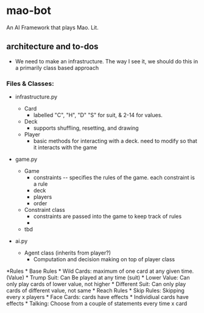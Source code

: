 # mao-bot
An AI Framework that plays Mao. Lit.

## architecture and to-dos
* We need to make an infrastructure. The way I see it, we should do this in a primarily class based approach

### Files & Classes:
* infrastructure.py
	* Card
		* labelled "C", "H", "D" "S" for suit, & 2-14 for values.
	* Deck 
		* supports shuffling, resetting, and drawing
	* Player
		* basic methods for interacting with a deck. need to modify so that it interacts with the game
	
* game.py
	* Game
		* constraints -- specifies the rules of the game. each constraint is a rule
		* deck
		* players
		* order
	* Constraint class
		* constraints are passed into the game to keep track of rules
		* 
	* tbd

* ai.py
	* Agent class (inherits from player?)
		* Computation and decision making on top of player class
		
*Rules
	* Base Rules
		* Wild Cards: maximum of one card at any given time. (Value)
		* Trump Suit: Can Be played at any time (suit)
		* Lower Value: Can only play cards of lower value, not higher
		* Different Suit: Can only play cards of different value, not same
	* Reach Rules
		* Skip Rules: Skipping every x players
		* Face Cards: cards have effects
		* Individiual cards have effects
		* Talking: Choose from a couple of statements every time x card
